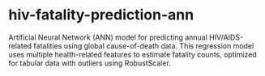 # hiv-fatality-prediction-ann
Artificial Neural Network (ANN) model for predicting annual HIV/AIDS-related fatalities using global cause-of-death data. This regression model uses multiple health-related features to estimate fatality counts, optimized for tabular data with outliers using RobustScaler. 
